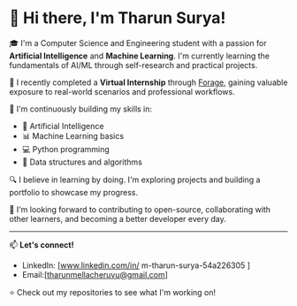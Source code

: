 # 👋 Hi there, I'm Tharun Surya!

🎓 I'm a Computer Science and Engineering student with a passion for **Artificial Intelligence** and **Machine Learning**. I'm currently learning the fundamentals of AI/ML through self-research and practical projects.

💼 I recently completed a **Virtual Internship** through [Forage](https://www.theforage.com/), gaining valuable exposure to real-world scenarios and professional workflows.

🌱 I'm continuously building my skills in:
- 🤖 Artificial Intelligence
- 📊 Machine Learning basics
- 💻 Python programming
- 🧠 Data structures and algorithms

🔍 I believe in learning by doing. I'm exploring projects and building a portfolio to showcase my progress.

🚀 I'm looking forward to contributing to open-source, collaborating with other learners, and becoming a better developer every day.

---

📫 **Let's connect!**
- LinkedIn: [www.linkedin.com/in/
m-tharun-surya-54a226305
]
- Email:[tharunmellacheruvu@gmail.com]

⭐ Check out my repositories to see what I'm working on!
